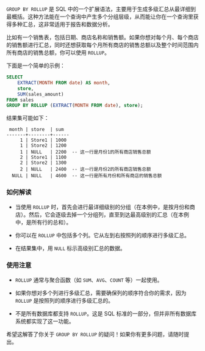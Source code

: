 `GROUP BY ROLLUP` 是 SQL 中的一个扩展语法，主要用于生成多级汇总从最详细到最概括。这种方法能在一个查询中产生多个分组层级，从而能让你在一个查询里获得多种汇总，这非常适用于报告和数据分析。

比如有一个销售表，包括日期、商店名称和销售额。如果你想对每个月、每个商店的销售额进行汇总，同时还想获取每个月所有商店的销售总额以及整个时间范围内所有商店的销售总额，你可以使用 `ROLLUP`。

下面是一个简单的示例：

```sql
SELECT 
    EXTRACT(MONTH FROM date) AS month, 
    store, 
    SUM(sales_amount) 
FROM sales
GROUP BY ROLLUP (EXTRACT(MONTH FROM date), store);
```

结果集可能如下：

```
 month | store  | sum  
-------+--------+------
     1 | Store1 | 1000
     1 | Store2 | 1200
     1 | NULL   | 2200  -- 这一行是月份1的所有商店销售总额
     2 | Store1 | 1100
     2 | Store2 | 1300
     2 | NULL   | 2400  -- 这一行是月份2的所有商店销售总额
  NULL | NULL   | 4600  -- 这一行是所有月份和所有商店的销售总额
```

### 如何解读

- 当使用 `ROLLUP` 时，首先会进行最详细级别的分组（在本例中，是按月份和商店）。然后，它会逐级去掉一个分组列，直至到达最高级别的汇总（在本例中，是所有行的总和）。

- 你可以在 `ROLLUP` 中包括多个列。它从左到右按照列的顺序进行多级汇总。

- 在结果集中，用 `NULL` 标示高级别汇总的数据。

### 使用注意

- `ROLLUP` 通常与聚合函数（如 `SUM`、`AVG`、`COUNT` 等）一起使用。
  
- 如果你想对多个列进行多级汇总，需要确保列的顺序符合你的需求，因为 `ROLLUP` 是按照列的顺序进行多级汇总的。

- 不是所有数据库都支持 `ROLLUP`。这是 SQL 标准的一部分，但并非所有数据库系统都实现了这一功能。

希望这解答了你关于 `GROUP BY ROLLUP` 的疑问！如果你有更多问题，请随时提出。